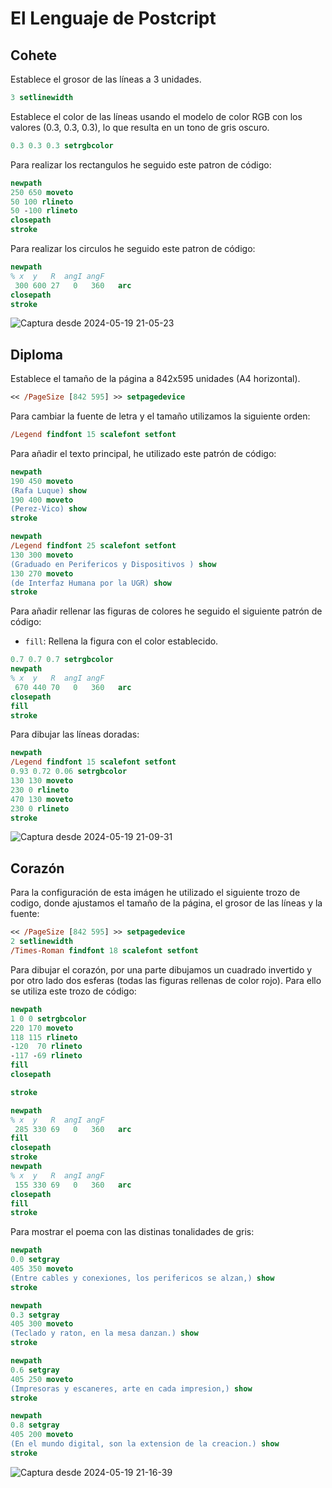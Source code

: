 # El Lenguaje de Postcript

## Cohete

Establece el grosor de las líneas a 3 unidades.
  ```postscript
  3 setlinewidth
  ```
Establece el color de las líneas usando el modelo de color RGB con los valores (0.3, 0.3, 0.3), lo que resulta en un tono de gris oscuro.
```postscript
0.3 0.3 0.3 setrgbcolor
```

Para realizar los rectangulos he seguido este patron de código:

```postscript
newpath
250 650 moveto
50 100 rlineto
50 -100 rlineto
closepath
stroke
```

Para realizar los circulos he seguido este patron de código:
```postscript
newpath
% x  y   R  angI angF
 300 600 27   0   360   arc
closepath
stroke
```
![Captura desde 2024-05-19 21-05-23](https://github.com/Rafalpv/PDIH/assets/116666555/6549f16a-f4b2-4cf1-9c48-7d74c6c04655)

## Diploma
Establece el tamaño de la página a 842x595 unidades (A4 horizontal).
```postscript
<< /PageSize [842 595] >> setpagedevice
```

Para cambiar la fuente de letra y el tamaño utilizamos la siguiente orden:

```postscript
/Legend findfont 15 scalefont setfont
```

Para añadir el texto principal, he utilizado este patrón de código:

```postscript
newpath
190 450 moveto
(Rafa Luque) show
190 400 moveto
(Perez-Vico) show
stroke

newpath
/Legend findfont 25 scalefont setfont
130 300 moveto
(Graduado en Perifericos y Dispositivos ) show
130 270 moveto
(de Interfaz Humana por la UGR) show
stroke
```
Para añadir rellenar las figuras de colores he seguido el siguiente patrón de código:
- `fill`: Rellena la figura con el color establecido.
```postscript
0.7 0.7 0.7 setrgbcolor
newpath
% x  y   R  angI angF
 670 440 70   0   360   arc
closepath
fill
stroke
```
Para dibujar las líneas doradas:
```postscript
newpath
/Legend findfont 15 scalefont setfont
0.93 0.72 0.06 setrgbcolor
130 130 moveto
230 0 rlineto
470 130 moveto
230 0 rlineto
stroke 
```

![Captura desde 2024-05-19 21-09-31](https://github.com/Rafalpv/PDIH/assets/116666555/fcf355ae-802b-4cee-bb5d-ab6a1a3952cd)

## Corazón

Para la configuración de esta imágen he utilizado el siguiente trozo de codigo, donde ajustamos el tamaño de la página, el grosor de las líneas y la fuente:
```postscript
<< /PageSize [842 595] >> setpagedevice
2 setlinewidth
/Times-Roman findfont 18 scalefont setfont
```
Para dibujar el corazón, por una parte dibujamos un cuadrado invertido y por otro lado dos esferas (todas las figuras rellenas de color rojo). Para ello se utiliza este trozo de código:
```postscript
newpath
1 0 0 setrgbcolor
220 170 moveto
118 115 rlineto
-120  70 rlineto
-117 -69 rlineto
fill
closepath

stroke

newpath
% x  y   R  angI angF
 285 330 69   0   360   arc
fill
closepath
stroke
newpath
% x  y   R  angI angF
 155 330 69   0   360   arc
closepath
fill
stroke
```


Para mostrar el poema con las distinas tonalidades de gris:
```postscript
newpath
0.0 setgray
405 350 moveto
(Entre cables y conexiones, los perifericos se alzan,) show
stroke

newpath
0.3 setgray
405 300 moveto
(Teclado y raton, en la mesa danzan.) show
stroke

newpath
0.6 setgray
405 250 moveto
(Impresoras y escaneres, arte en cada impresion,) show
stroke

newpath
0.8 setgray
405 200 moveto
(En el mundo digital, son la extension de la creacion.) show
stroke
```


![Captura desde 2024-05-19 21-16-39](https://github.com/Rafalpv/PDIH/assets/116666555/21859f4a-8639-45a1-872e-3abdfa908e27)
